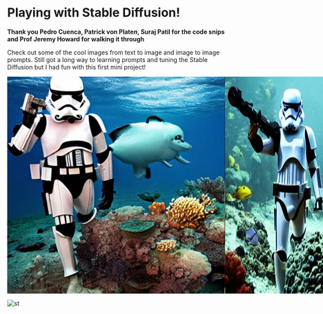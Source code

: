 # Playing with Stable Diffusion!
**Thank you Pedro Cuenca, Patrick von Platen, Suraj Patil for the code snips and Prof Jeremy Howard for walking it through**

Check out some of the cool images from text to image and image to image prompts. 
Still got a long way to learning prompts and tuning the Stable Diffusion but I had fun with this first mini project!


<div class="image-container">
  <img src="images/stormtropper.jpg" alt="Photo 1">
  <img src="images/stormtropper2.jpg" alt="Photo 2">
</div>
<style>
  .image-container {
    display: flex;
  }

  .image-container img {
    width: 50%; 
    height: auto; 
  }
</style>


![st](images/cabinet.jpg)

